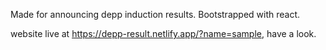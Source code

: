 Made for announcing depp induction results. Bootstrapped with react.

website live at https://depp-result.netlify.app/?name=sample, have a look.
